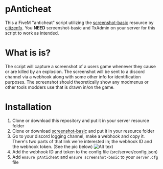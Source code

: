 # pAnticheat
This a FiveM "anticheat" script utilizing the [screenshot-basic](https://github.com/citizenfx/screenshot-basic) resource by [citizenfx](https://github.com/citizenfx/).
You **NEED** screenshot-basic and TxAdmin on your server for this script to work as intended.

# What is is?
The script will capture a screenshot of a users game whenever they cause or are killed by an explosion. The screenshot will be sent to a discord channel via a webhook along with some other info for identification purposes. The screenshot should theoretically show any modmenus or other tools modders use that is drawn in/on the game.

# Installation
1. Clone or download this repository and put it in your server resource folder
2. Clone or download [screenshot-basic](https://github.com/citizenfx/screenshot-basic) and put it in your resource folder
3. Go to your discord logging channel, make a webhook and copy it. There's two parts of that link we're interested in; the webhook ID and the webhook token. (See the pic below)
![Alt text](https://cdn.discordapp.com/attachments/673250530382053442/841426331853914142/unknown.png "Webhook ID and token")
4. Add the webhook ID and token to the config file (src/server/config.json)
5. Add ``ensure pAnticheat`` and ``ensure screenshot-basic`` to your ``server.cfg`` file
